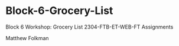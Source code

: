# Block-6-Grocery-List
Block 6 Workshop: Grocery List
2304-FTB-ET-WEB-FT Assignments

Matthew Folkman
